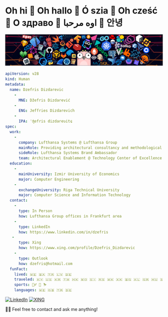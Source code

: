 # Oh hi 👋 Oh hallo 👋 Ó szia 👋 Oh cześć 👋 О здраво 👋 اوه مرحبا 👋 안녕

![header-tech](./assets/header_tech.png)

```yaml
apiVersion: v28
kind: Human
metadata:
  name: Dzefris Dizdarevic
    -
      MNE: Džefris Dizdarević
    -
      ENG: Jeffries Dizdarevich
    -
      IPA: ˈʤefris dizdareʋitɕ
spec:
  work:
    -
      company: Lufthansa Systems @ Lufthansa Group
      mainRole: Providing architectural consultancy and methodological guidance to all LSY teams
      sideRole: Lufthansa Systems Brand Ambassador
      team: Architectural Enablement @ Technology Center of Excellence
  education:
    -
      mainUniversity: Izmir University of Economics
      major: Computer Engineering
    -
      exchangeUniversity: Riga Technical University
      major: Computer Science and Information Technology
  contact:
    - 
      type: In Person
      how: Lufthansa Group offices in Frankfurt area
    - 
      type: LinkedIn
      how: https://www.linkedin.com/in/dzefris
   - 
      type: Xing
      how: https://www.xing.com/profile/Dzefris_Dizdarevic
    -
      type: Outlook
      how: dzefris@hotmail.com
  funFact:
    lived: 🇲🇪 🇧🇦 🇹🇷 🇱🇻 🇩🇪
    traveled: 🇰🇾 🇺🇸 🇰🇷 🇹🇼 🇭🇰 🇲🇴 🇸🇮 🇷🇸 🇲🇰 🇽🇰 🇧🇬 🇦🇱 🇬🇷 🇭🇺 🇸🇰 🇦🇹 🇨🇿 🇪🇪 🇱🇹 🇵🇱 🇫🇷 🇱🇮 🇨🇭 🇱🇺 🇧🇪 🇳🇱 🏴󠁧󠁢󠁥󠁮󠁧󠁿 🏴󠁧󠁢󠁷󠁬󠁳󠁿 🇩🇰 🇸🇪 🇮🇹 🇻🇦 🇳🇴 🇮🇪 🇮🇩 🇪🇸
    sports: 🚵‍♂️ 🎾 ⛷️
    languages: 🇲🇪 🇬🇧 🇹🇷 🇩🇪
```

[![LinkedIn](https://img.shields.io/badge/dzefris-%230077B5.svg?style=for-the-badge&logo=linkedin&logoColor=white)](https://www.linkedin.com/in/dzefris)
[![XING](https://img.shields.io/badge/xing-%23006567.svg?style=for-the-badge&logo=xing&logoColor=white)](https://www.xing.com/profile/Dzefris_Dizdarevic)

🙋‍♀️ Feel free to contact and ask me anything!
